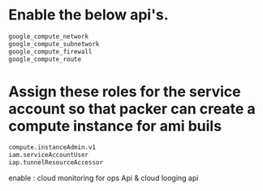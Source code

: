 # Enable the below api's.
```bash
google_compute_network
google_compute_subnetwork
google_compute_firewall
google_compute_route
```

# Assign these roles for the service account so that packer can create a compute instance for ami buils
```bash
compute.instanceAdmin.v1
iam.serviceAccountUser
iap.tunnelResourceAccessor
```
enable : cloud monitoring for ops Api  & cloud looging api 
